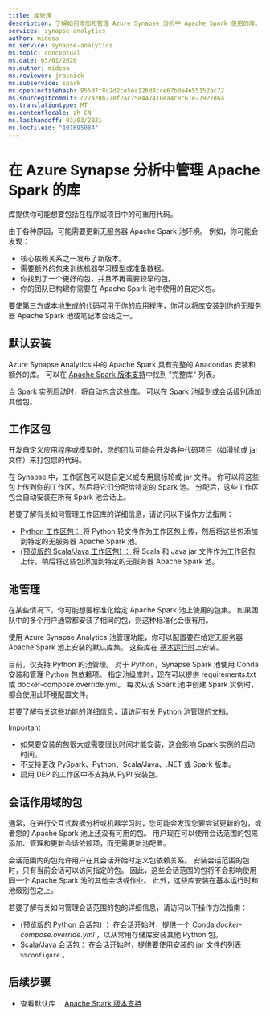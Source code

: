 ```yaml
---
title: 库管理
description: 了解如何添加和管理 Azure Synapse 分析中 Apache Spark 使用的库。
services: synapse-analytics
author: midesa
ms.service: synapse-analytics
ms.topic: conceptual
ms.date: 03/01/2020
ms.author: midesa
ms.reviewer: jrasnick
ms.subservice: spark
ms.openlocfilehash: 955d7f8c2d2ce5ea126d4cce67b0e4e55152ac72
ms.sourcegitcommit: c27a20b278f2ac758447418ea4c8c61e27927d6a
ms.translationtype: MT
ms.contentlocale: zh-CN
ms.lasthandoff: 03/03/2021
ms.locfileid: "101695084"
---
```

# <a name="manage-libraries-for-apache-spark-in-azure-synapse-analytics"></a>在 Azure Synapse 分析中管理 Apache Spark 的库
库提供你可能想要包括在程序或项目中的可重用代码。 

由于各种原因，可能需要更新无服务器 Apache Spark 池环境。 例如，你可能会发现：
- 核心依赖关系之一发布了新版本。
- 需要额外的包来训练机器学习模型或准备数据。
- 你找到了一个更好的包，并且不再需要较早的包。
- 你的团队已构建你需要在 Apache Spark 池中使用的自定义包。

要使第三方或本地生成的代码可用于你的应用程序，你可以将库安装到你的无服务器 Apache Spark 池或笔记本会话之一。
  
## <a name="default-installation"></a>默认安装
Azure Synapse Analytics 中的 Apache Spark 具有完整的 Anacondas 安装和额外的库。 可以在 [Apache Spark 版本支持](apache-spark-version-support.md)中找到 "完整库" 列表。 

当 Spark 实例启动时，将自动包含这些库。 可以在 Spark 池级别或会话级别添加其他包。

## <a name="workspace-packages"></a>工作区包
开发自定义应用程序或模型时，您的团队可能会开发各种代码项目（如滑轮或 jar 文件）来打包您的代码。 

在 Synapse 中，工作区包可以是自定义或专用鼠标轮或 jar 文件。 你可以将这些包上传到你的工作区，然后将它们分配给特定的 Spark 池。 分配后，这些工作区包会自动安装在所有 Spark 池会话上。

若要了解有关如何管理工作区库的详细信息，请访问以下操作方法指南：
- [Python 工作区包： ](./apache-spark-manage-python-packages.md#Install-wheel-files) 将 Python 轮文件作为工作区包上传，然后将这些包添加到特定的无服务器 Apache Spark 池。
- [ (预览版的 Scala/Java 工作区包) ： ](./apache-spark-manage-scala-packages.md#Workspace-packages) 将 Scala 和 Java jar 文件作为工作区包上传，稍后将这些包添加到特定的无服务器 Apache Spark 池。

## <a name="pool-management"></a>池管理
在某些情况下，你可能想要标准化给定 Apache Spark 池上使用的包集。 如果团队中的多个用户通常都安装了相同的包，则这种标准化会很有用。 

使用 Azure Synapse Analytics 池管理功能，你可以配置要在给定无服务器 Apache Spark 池上安装的默认库集。 这些库在 [基本运行时](./apache-spark-version-support.md)上安装。 

目前，仅支持 Python 的池管理。 对于 Python，Synapse Spark 池使用 Conda 安装和管理 Python 包依赖项。 指定池级库时，现在可以提供 requirements.txt 或 docker-compose.override.yml。 每次从该 Spark 池中创建 Spark 实例时，都会使用此环境配置文件。 

若要了解有关这些功能的详细信息，请访问有关 [Python 池管理](./apache-spark-manage-python-packages.md#Pool-libraries)的文档。

> [!IMPORTANT]
> - 如果要安装的包很大或需要很长时间才能安装，这会影响 Spark 实例的启动时间。
> - 不支持更改 PySpark、Python、Scala/Java、.NET 或 Spark 版本。
> - 启用 DEP 的工作区中不支持从 PyPI 安装包。

## <a name="session-scoped-packages"></a>会话作用域的包
通常，在进行交互式数据分析或机器学习时，您可能会发现您要尝试更新的包，或者您的 Apache Spark 池上还没有可用的包。 用户现在可以使用会话范围的包来添加、管理和更新会话依赖项，而无需更新池配置。

会话范围内的包允许用户在其会话开始时定义包依赖关系。 安装会话范围的包时，只有当前会话可以访问指定的包。 因此，这些会话范围的包将不会影响使用同一个 Apache Spark 池的其他会话或作业。 此外，这些库安装在基本运行时和池级别包之上。 

若要了解有关如何管理会话范围的包的详细信息，请访问以下操作方法指南：
- [ (预览版的 Python 会话包) ：](./apache-spark-manage-python-packages.md#Session-scoped-libraries-(preview)) 在会话开始时，提供一个 Conda *docker-compose.override.yml* ，以从常用存储库安装其他 Python 包。 
- [Scala/Java 会话包： ](./apache-spark-manage-scala-packages.md#Workspace-packages) 在会话开始时，提供要使用安装的 jar 文件的列表 ```%%configure``` 。

## <a name="next-steps"></a>后续步骤
- 查看默认库： [Apache Spark 版本支持](apache-spark-version-support.md)
